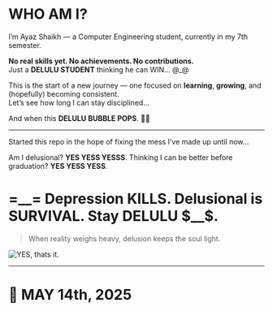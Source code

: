 # WHO AM I?

I’m Ayaz Shaikh — a Computer Engineering student, currently in my 7th semester.

**No real skills yet. No achievements. No contributions.**  
Just a **DELULU STUDENT** thinking he can WIN... @_@

This is the start of a new journey — one focused on **learning**, **growing**, and (hopefully) becoming consistent.  
Let’s see how long I can stay disciplined...

And when this **DELULU BUBBLE POPS**. 😵‍💫

---

Started this repo in the hope of fixing the mess I’ve made up until now...

Am I delusional? **YES YESS YESSS**.
Thinking I can be better before graduation? **YES YESS YESS**.  


# =__= Depression  KILLS. Delusional is SURVIVAL. Stay DELULU $__$.
 > When reality weighs heavy, delusion keeps the soul light.

 ![ YES, thats it. ](https://www.google.com/url?sa=i&url=https%3A%2F%2Fm.youtube.com%2Fwatch%3Fv%3D9w0wYvQtY24%26pp%3DygUKI3Nva2Ftb25hYQ%253D%253D&psig=AOvVaw0U7gdT9uaTOjwgcGVVP5cc&ust=1747292661411000&source=images&cd=vfe&opi=89978449&ved=0CBQQjRxqFwoTCKCuxKX8oo0DFQAAAAAdAAAAABAL)

--- 

# 📅 MAY 14th, 2025

